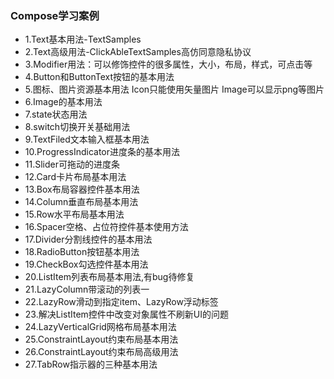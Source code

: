 ### Compose学习案例
- 1.Text基本用法-TextSamples
- 2.Text高级用法-ClickAbleTextSamples高仿同意隐私协议
- 3.Modifier用法：可以修饰控件的很多属性，大小，布局，样式，可点击等
- 4.Button和ButtonText按钮的基本用法
- 5.图标、图片资源基本用法 Icon只能使用矢量图片 Image可以显示png等图片
- 6.Image的基本用法
- 7.state状态用法
- 8.switch切换开关基础用法
- 9.TextFiled文本输入框基本用法
- 10.ProgressIndicator进度条的基本用法
- 11.Slider可拖动的进度条
- 12.Card卡片布局基本用法
- 13.Box布局容器控件基本用法
- 14.Column垂直布局基本用法
- 15.Row水平布局基本用法
- 16.Spacer空格、占位符控件基本使用方法
- 17.Divider分割线控件的基本用法
- 18.RadioButton按钮基本用法
- 19.CheckBox勾选控件基本用法
- 20.ListItem列表布局基本用法,有bug待修复
- 21.LazyColumn带滚动的列表一
- 22.LazyRow滑动到指定item、LazyRow浮动标签
- 23.解决ListItem控件中改变对象属性不刷新UI的问题
- 24.LazyVerticalGrid网格布局基本用法
- 25.ConstraintLayout约束布局基本用法
- 26.ConstraintLayout约束布局高级用法
- 27.TabRow指示器的三种基本用法